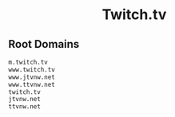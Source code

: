 


<h1 align="center">Twitch.tv</h1>  


## Root Domains


```html
m.twitch.tv
www.twitch.tv
www.jtvnw.net
www.ttvnw.net
twitch.tv
jtvnw.net
ttvnw.net
```  

<br>
